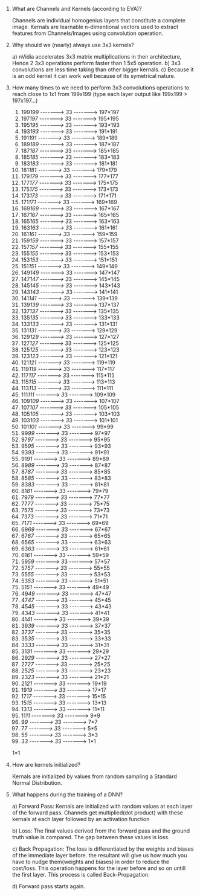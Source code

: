 1. What are Channels and Kernels (according to EVA)?

    Channels are individual homogenius layers that constitute a complete image.
    Kernals are learnable n-dimentional vectors used to extract features from Channels/Images using convolution operation.

2. Why should we (nearly) always use 3x3 kernels?

    a) nVidia accelerates 3x3 matrix multiplications in their architecture, Hence 2 3x3 operations perform faster than 1 5x5 operation.
    b) 3x3 convolutions are less time taking than other bigger kernals.
    c) Because it is an odd kernel it can work well because of its symetrical nature.

3. How many times to we need to perform 3x3 convolutions operations to reach close to 1x1 from 199x199 (type each layer output like 199x199 > 197x197...)

    1.  199*199 -------> 3*3 -------> 197*197
    2.  197*197 -------> 3*3 -------> 195*195
    3.  195*195 -------> 3*3 -------> 193*193
    4.  193*193 -------> 3*3 -------> 191*191
    5.  191*191 -------> 3*3 -------> 189*189
    6.  189*189 -------> 3*3 -------> 187*187
    7.  187*187 -------> 3*3 -------> 185*185
    8.  185*185 -------> 3*3 -------> 183*183
    9.  183*183 -------> 3*3 -------> 181*181
    10. 181*181 -------> 3*3 -------> 179*179
    11. 179*179 -------> 3*3 -------> 177*177
    12. 177*177 -------> 3*3 -------> 175*175
    13. 175*175 -------> 3*3 -------> 173*173
    14. 173*173 -------> 3*3 -------> 171*171
    15. 171*171 -------> 3*3 -------> 169*169
    16. 169*169 -------> 3*3 -------> 167*167
    17. 167*167 -------> 3*3 -------> 165*165
    18. 165*165 -------> 3*3 -------> 163*163
    19. 163*163 -------> 3*3 -------> 161*161
    20. 161*161 -------> 3*3 -------> 159*159
    21. 159*159 -------> 3*3 -------> 157*157
    22. 157*157 -------> 3*3 -------> 155*155
    23. 155*155 -------> 3*3 -------> 153*153
    24. 153*153 -------> 3*3 -------> 151*151
    25. 151*151 -------> 3*3 -------> 149*149
    26. 149*149 -------> 3*3 -------> 147*147
    27. 147*147 -------> 3*3 -------> 145*145
    28. 145*145 -------> 3*3 -------> 143*143
    29. 143*143 -------> 3*3 -------> 141*141
    30. 141*141 -------> 3*3 -------> 139*139
    31. 139*139 -------> 3*3 -------> 137*137
    32. 137*137 -------> 3*3 -------> 135*135
    33. 135*135 -------> 3*3 -------> 133*133
    34. 133*133 -------> 3*3 -------> 131*131
    35. 131*131 -------> 3*3 -------> 129*129
    36. 129*129 -------> 3*3 -------> 127*127
    37. 127*127 -------> 3*3 -------> 125*125
    38. 125*125 -------> 3*3 -------> 123*123
    39. 123*123 -------> 3*3 -------> 121*121
    40. 121*121 -------> 3*3 -------> 119*119
    41. 119*119 -------> 3*3 -------> 117*117
    42. 117*117 -------> 3*3 -------> 115*115
    43. 115*115 -------> 3*3 -------> 113*113
    44. 113*113 -------> 3*3 -------> 111*111
    45. 111*111 -------> 3*3 -------> 109*109
    46. 109*109 -------> 3*3 -------> 107*107
    47. 107*107 -------> 3*3 -------> 105*105
    48. 105*105 -------> 3*3 -------> 103*103
    49. 103*103 -------> 3*3 -------> 101*101
    50. 101*101 -------> 3*3 -------> 99*99
    51. 99*99   -------> 3*3 -------> 97*97
    52. 97*97   -------> 3*3 -------> 95*95
    53. 95*95   -------> 3*3 -------> 93*93
    54. 93*93   -------> 3*3 -------> 91*91
    55. 91*91   -------> 3*3 -------> 89*89
    56. 89*89   -------> 3*3 -------> 87*87
    57. 87*87   -------> 3*3 -------> 85*85
    58. 85*85   -------> 3*3 -------> 83*83
    59. 83*83   -------> 3*3 -------> 81*81
    60. 81*81   -------> 3*3 -------> 79*79
    61. 79*79   -------> 3*3 -------> 77*77
    62. 77*77   -------> 3*3 -------> 75*75
    63. 75*75   -------> 3*3 -------> 73*73
    64. 73*73   -------> 3*3 -------> 71*71
    65. 71*71   -------> 3*3 -------> 69*69
    66. 69*69   -------> 3*3 -------> 67*67
    67. 67*67   -------> 3*3 -------> 65*65
    68. 65*65   -------> 3*3 -------> 63*63
    69. 63*63   -------> 3*3 -------> 61*61
    70. 61*61   -------> 3*3 -------> 59*59
    71. 59*59   -------> 3*3 -------> 57*57
    72. 57*57   -------> 3*3 -------> 55*55
    73. 55*55   -------> 3*3 -------> 53*53
    74. 53*53   -------> 3*3 -------> 51*51
    75. 51*51   -------> 3*3 -------> 49*49
    76. 49*49   -------> 3*3 -------> 47*47
    77. 47*47   -------> 3*3 -------> 45*45
    78. 45*45   -------> 3*3 -------> 43*43
    79. 43*43   -------> 3*3 -------> 41*41
    80. 41*41   -------> 3*3 -------> 39*39
    81. 39*39   -------> 3*3 -------> 37*37
    82. 37*37   -------> 3*3 -------> 35*35
    83. 35*35   -------> 3*3 -------> 33*33
    84. 33*33   -------> 3*3 -------> 31*31
    85. 31*31   -------> 3*3 -------> 29*29
    86. 29*29   -------> 3*3 -------> 27*27
    87. 27*27   -------> 3*3 -------> 25*25
    88. 25*25   -------> 3*3 -------> 23*23
    89. 23*23   -------> 3*3 -------> 21*21
    90. 21*21   -------> 3*3 -------> 19*19
    91. 19*19   -------> 3*3 -------> 17*17
    92. 17*17   -------> 3*3 -------> 15*15
    93. 15*15   -------> 3*3 -------> 13*13
    94. 13*13   -------> 3*3 -------> 11*11
    95. 11*11   -------> 3*3 -------> 9*9
    96. 9*9     -------> 3*3 -------> 7*7
    97. 7*7     -------> 3*3 -------> 5*5
    98. 5*5     -------> 3*3 -------> 3*3
    99. 3*3     -------> 3*3 -------> 1*1

    1*1

4. How are kernels initialized? 

    Kernals are initialized by values from random sampling a Standard Normal Distribution.

5. What happens during the training of a DNN?

    a) Forward Pass: Kernals are initialized with random values at each layer of the forward pass. Channels get multiplied(dot product) with these kernals at each layer followed by an activation function

    b) Loss: The final values derived from the forward pass and the ground truth value is compared. The gap between these values is loss. 

    c) Back Propagation: The loss is differentiated by the weights and biases of the immediate layer before. the resultant will give us how much you have to nudge them(weights and biases) in order to reduce the cost/loss. This operation happens for the layer before and so on untill the first layer. This process is called Back-Propagation.

    d) Forward pass starts again.